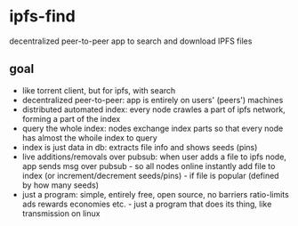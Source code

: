 # ipfs-find
decentralized peer-to-peer app to search and download IPFS files

## goal

- like torrent client, but for ipfs, with search
- decentralized peer-to-peer: app is entirely on users' (peers') machines
- distributed automated index: every node crawles a part of ipfs network, forming a part of the index
- query the whole index: nodes exchange index parts so that every node has almost the whoile index to query
- index is just data in db: extracts file info and shows seeds (pins)
- live additions/removals over pubsub: when user adds a file to ipfs node, app sends msg over pubsub - so all nodes online instantly add file to index (or increment/decrement seeds/pins) - if file is popular (defined by how many seeds)
- just a program: simple, entirely free, open source, no barriers ratio-limits ads rewards economies etc. - just a program that does its thing, like transmission on linux